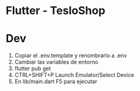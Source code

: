 # Flutter - TesloShop

# Dev

1. Copiar el .env.template y renombrarlo a .env
2. Cambiar las variables de entorno
3. flutter pub get
4. CTRL+SHIFT+P Launch Emulator/Select Device
5. En lib/main.dart F5 para ejecutar